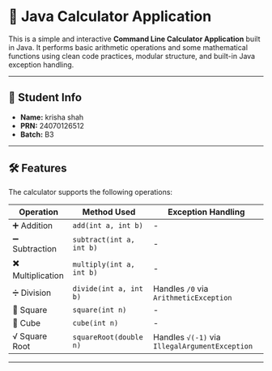 # 📱 Java Calculator Application

This is a simple and interactive **Command Line Calculator Application** built in Java. It performs basic arithmetic operations and some mathematical functions using clean code practices, modular structure, and built-in Java exception handling.

---

## 👤 Student Info

- **Name:** krisha shah 
- **PRN:** 24070126512  
- **Batch:** B3  

---

## 🛠️ Features

The calculator supports the following operations:

| Operation      | Method Used             | Exception Handling      |
|----------------|--------------------------|--------------------------|
| ➕ Addition      | `add(int a, int b)`       | -                        |
| ➖ Subtraction   | `subtract(int a, int b)`  | -                        |
| ✖️ Multiplication | `multiply(int a, int b)`  | -                        |
| ➗ Division      | `divide(int a, int b)`    | Handles `/0` via `ArithmeticException` |
| 🔲 Square        | `square(int n)`           | -                        |
| 🧊 Cube          | `cube(int n)`             | -                        |
| √ Square Root    | `squareRoot(double n)`    | Handles `√(-1)` via `IllegalArgumentException` |

---


